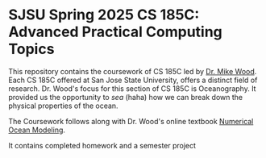 # SJSU Spring 2025 CS 185C: Advanced Practical Computing Topics

This repository contains the coursework of CS 185C led by [Dr. Mike Wood](https://github.com/mhwood).
Each CS 185C offered at San Jose State University, offers a distinct field of research.
Dr. Wood's focus for this section of CS 185C is Oceanography.
It provided us the opportunity to *sea*
(haha)
how we can break down the physical properties of the ocean.

The Coursework follows along with Dr. Wood's online textbook [Numerical Ocean Modeling](https://profmikewood.github.io/ocean_modeling_book/intro.html).

It contains completed homework and a semester project
